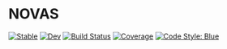 # NOVAS

[![Stable](https://img.shields.io/badge/docs-stable-blue.svg)](https://kiranshila.github.io/NOVAS.jl/stable)
[![Dev](https://img.shields.io/badge/docs-dev-blue.svg)](https://kiranshila.github.io/NOVAS.jl/dev)
[![Build Status](https://github.com/kiranshila/NOVAS.jl/actions/workflows/CI.yml/badge.svg?branch=main)](https://github.com/kiranshila/NOVAS.jl/actions/workflows/CI.yml?query=branch%3Amain)
[![Coverage](https://codecov.io/gh/kiranshila/NOVAS.jl/branch/main/graph/badge.svg)](https://codecov.io/gh/kiranshila/NOVAS.jl)
[![Code Style: Blue](https://img.shields.io/badge/code%20style-blue-4495d1.svg)](https://github.com/invenia/BlueStyle)
